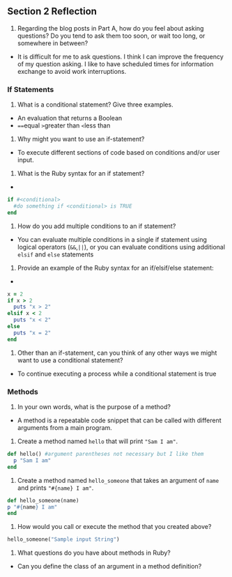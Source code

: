 ## Section 2 Reflection

1. Regarding the blog posts in Part A, how do you feel about asking questions? Do you tend to ask them too soon, or wait too long, or somewhere in between?
+ It is difficult for me to ask questions. I think I can improve the frequency of my question asking. I like to have scheduled times for information exchange to avoid work interruptions.

### If Statements

1. What is a conditional statement? Give three examples.
+ An evaluation that returns a Boolean
+ `==`equal `>`greater than `<`less than

1. Why might you want to use an if-statement?
+ To execute different sections of code based on conditions and/or user input.

1. What is the Ruby syntax for an if statement?
+
```ruby
if #<conditional>
  #do something if <conditional> is TRUE
end
```
1. How do you add multiple conditions to an if statement?
+ You can evaluate multiple conditions in a single if statement using logical
operators (`&&`,`||`), or you can evaluate conditions using additional `elsif` and
`else` statements
1. Provide an example of the Ruby syntax for an if/elsif/else statement:
+
```ruby
x = 2
if x > 2
  puts "x > 2"
elsif x < 2
  puts "x < 2"
else
  puts "x = 2"
end
```

1. Other than an if-statement, can you think of any other ways we might want to use a conditional statement?
+ To continue executing a process while a conditional statement is true
### Methods

1. In your own words, what is the purpose of a method?
+ A method is a repeatable code snippet that can be called with different arguments from a main program.
1. Create a method named `hello` that will print `"Sam I am"`.

```ruby
def hello() #argument parentheses not necessary but I like them
  p "Sam I am"
end
```
1. Create a method named `hello_someone` that takes an argument of `name` and prints `"#{name} I am"`.

```ruby
def hello_someone(name)
p "#{name} I am"
end
```

1. How would you call or execute the method that you created above?

```ruby
hello_someone("Sample input String")
```
1. What questions do you have about methods in Ruby?
+ Can you define the class of an argument in a method definition?

